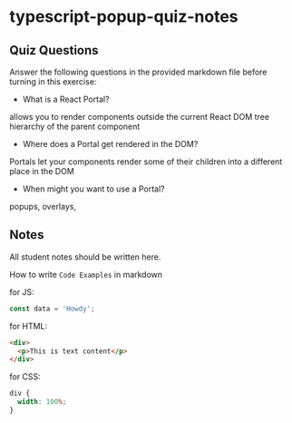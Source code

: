 # typescript-popup-quiz-notes

## Quiz Questions

Answer the following questions in the provided markdown file before turning in this exercise:

- What is a React Portal?

allows you to render components outside the current React DOM tree hierarchy of the parent component

- Where does a Portal get rendered in the DOM?

Portals let your components render some of their children into a different place in the DOM

- When might you want to use a Portal?

popups, overlays,

## Notes

All student notes should be written here.

How to write `Code Examples` in markdown

for JS:

```javascript
const data = 'Howdy';
```

for HTML:

```html
<div>
  <p>This is text content</p>
</div>
```

for CSS:

```css
div {
  width: 100%;
}
```
